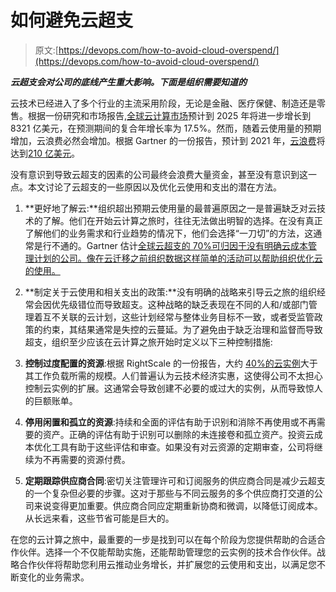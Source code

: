# 如何避免云超支

> 原文:[https://devops.com/how-to-avoid-cloud-overspend/](https://devops.com/how-to-avoid-cloud-overspend/)

***云超支会对公司的底线产生重大影响。下面是组织需要知道的***

云技术已经进入了多个行业的主流采用阶段，无论是金融、医疗保健、制造还是零售。根据一份研究和市场报告,[全球云计算市场](https://www.researchandmarkets.com/reports/5136796/cloud-computing-market-by-service-model?utm_source=GNOM&utm_medium=PressRelease&utm_code=8vg2fl&utm_campaign=1428189+-+Cloud+Computing+Industry+to+Grow+from+%24371.4+Billion+in+2020+to+%24832.1+Billion+by+2025%2c+at+a+CAGR+of+17.5%25&utm_exec=joca220prd)预计到 2025 年将进一步增长到 8321 亿美元，在预测期间的复合年增长率为 17.5%。然而，随着云使用量的预期增加，云浪费必然会增加。根据 Gartner 的一份报告，预计到 2021 年，[云浪费](https://devops.com/?s=cloud%20waste)将达到[210 亿美元](https://www.cuelogic.com/blog/why-cloud-waste-so-huge)。

没有意识到导致云超支的因素的公司最终会浪费大量资金，甚至没有意识到这一点。本文讨论了云超支的一些原因以及优化云使用和支出的潜在方法。

1.  **更好地了解云:**组织超出预期云使用量的最普遍原因之一是普遍缺乏对云技术的了解。他们在开始云计算之旅时，往往无法做出明智的选择。在没有真正了解他们的业务需求和行业趋势的情况下，他们会选择“一刀切”的方法，这通常是行不通的。Gartner 估计[全球云超支的 70%可归因于没有明确云成本管理计划的公司。像在云迁移之前组织数据这样简单的活动可以帮助组织优化云的使用。](https://aws.amazon.com/blogs/aws-cost-management/good-intentions-dont-work-but-cost-control-mechanisms-do/)
2.  **制定关于云使用和相关支出的政策:**没有明确的战略来引导云之旅的组织经常会因优先级错位而导致超支。这种战略的缺乏表现在不同的人和/或部门管理着互不关联的云计划，这些计划经常与整体业务目标不一致，或者受监管政策的约束，其结果通常是失控的云蔓延。为了避免由于缺乏治理和监督而导致超支，组织至少应该在云计算之旅开始时定义以下三种控制措施:

3.  **控制过度配置的资源**:根据 RightScale 的一份报告，大约 [40%的云实例](https://www.flexera.com/blog/cloud/where-is-the-10b-in-waste-in-public-cloud-costs/)大于其工作负载所需的规模。人们普遍认为云技术经济实惠，这使得公司不太担心控制云实例的扩展。这通常会导致创建不必要的或过大的实例，从而导致惊人的巨额账单。
4.  **停用闲置和孤立的资源**:持续和全面的评估有助于识别和消除不再使用或不再需要的资产。正确的评估有助于识别可以删除的未连接卷和孤立资产。投资云成本优化工具有助于这些评估和审查。如果没有对云资源的定期审查，公司将继续为不再需要的资源付费。
5.  **定期跟踪供应商合同**:密切关注管理许可和订阅服务的供应商合同是减少云超支的一个复杂但必要的步骤。这对于那些与不同云服务的多个供应商打交道的公司来说变得更加重要。供应商合同应定期重新协商和微调，以降低订阅成本。从长远来看，这些节省可能是巨大的。

在您的云计算之旅中，最重要的一步是找到可以在每个阶段为您提供帮助的合适合作伙伴。选择一个不仅能帮助实施，还能帮助管理您的云实例的技术合作伙伴。战略合作伙伴将帮助您利用云推动业务增长，并扩展您的云使用和支出，以满足您不断变化的业务需求。